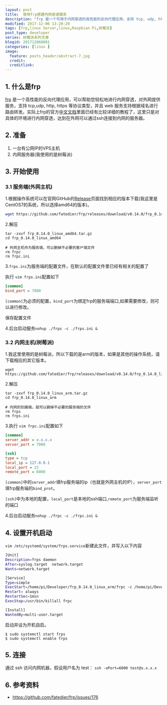 ```yaml
---
layout: post
title:  使用frp搭建内网穿透服务
description: "frp 是一个可用于内网穿透的高性能的反向代理应用，支持 tcp, udp, http, https 协议。本文主要讲述通过frp实现在外网通过ssh访问内网的树莓派"
modified: 2017-12-06 13:20:20
tags: [frp,linux Server,linux,Raspbian Pi,树莓派]
post_type: developer
series: 树莓派系列文章
blogid: 201712060001
categories: [linux ]
image:
  feature: posts_header/abstract-7.jpg
  credit:
  creditlink:
---
```




## 1. 什么是frp

[frp][3] 是一个高性能的反向代理应用，可以帮助您轻松地进行内网穿透，对外网提供服务，支持 tcp,udp, http, https 等协议类型，并且 web 服务支持根据域名进行路由转发。实际上frp的官方[中文文档][1]里面已经有比较详细的教程了，这里只是对具体的环境进行内网穿透，达到在外网可以通过ssh连接到内网的服务器。

## 2. 准备

1. 一台有公网IP的VPS主机
2. 内网服务器(我使用的是树莓派)

## 3. 开始使用

### 3.1 服务端(外网主机)

1.根据操作系统可以在官网GitHub的[Release][2]页面找到相应的版本下载(我这里是CentOS7的系统，所以选择amd64的版本)。

```bash
wget https://github.com/fatedier/frp/releases/download/v0.14.0/frp_0.14.0_linux_amd64.tar.gz
```

2.解压

```shell
tar -zxvf frp_0.14.0_linux_amd64.tar.gz
cd frp_0.14.0_linux_amd64

# 外网主机作为服务端，可以删掉不必要的客户端文件
rm frpc
rm frpc.ini
```

3.`frps.ini`为服务端的配置文件，在默认的配置文件里已经有相关的配置了

执行 `vim frps.ini`配置如下

```ini
[common]
bind_port = 7000
```

`[common]`为必须的配置，`bind_port`为绑定frp的服务端端口,如果需要修改，则可以进行修改。

保存配置文件

4.后台启动服务`nohup ./frps -c ./frps.ini &`

### 3.2 内网主机(树莓派)

1.我这里使用的是树莓派，所以下载的是arm的版本，如果是其他的操作系统，请下载相应的其它版本。

```shell
wget https://github.com/fatedier/frp/releases/download/v0.14.0/frp_0.14.0_linux_arm.tar.gz
```

2.解压

```shell
tar -zxvf frp_0.14.0_linux_arm.tar.gz
cd frp_0.14.0_linux_arm

# 内网的刻画端，就可以删掉不必要的服务端的文件
rm frps
rm frps.ini
```

3.执行 `vim frpc.ini`配置如下

```ini
[common]
server_addr = x.x.x.x
server_port = 7000

[ssh]
type = tcp
local_ip = 127.0.0.1
local_port = 22
remote_port = 6000
```

`[common]`中的`server_addr`填frp服务端的ip（也就是外网主机的IP），`server_port`填frp服务端的`bind_prot`。

`[ssh]`中为本地的配置，`local_port`是本地的ssh端口,`remote_port`为服务端监听的端口

4.后台启动服务`nohup ./frpc -c ./frpc.ini &`

## 4. 设置开机启动

`vim /etc/systemd/system/frps.service`新建此文件，并写入以下内容

```bash
[Unit]
Description=frps daemon
After=syslog.target  network.target
Wants=network.target

[Service]
Type=simple
ExecStart=/home/pi/Developer/frp_0.14.0_linux_arm/frpc -c /home/pi/Developer/frp_0.14.0_linux_arm/frpc.ini
Restart= always
RestartSec=1min
ExecStop=/usr/bin/killall frpc

[Install]
WantedBy=multi-user.target
```

启动并设为开机自启。

```shell
$ sudo systemctl start frps
$ sudo systemctl enable frps
```

## 5. 连接

通过 ssh 访问内网机器，假设用户名为 test：
`ssh -oPort=6000 test@x.x.x.x`

## 6. 参考资料

- <a href="https://github.com/fatedier/frp/issues/176" target="_blank" >https://github.com/fatedier/frp/issues/176</a>

[1]: https://github.com/fatedier/frp/blob/master/README_zh.md
[2]: https://github.com/fatedier/frp/releases
[3]: https://github.com/fatedier/frp
